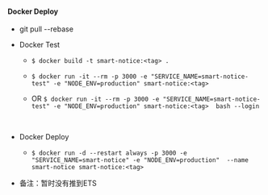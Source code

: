 ####  Docker Deploy

- git pull --rebase

- Docker Test

  - ```$ docker build -t smart-notice:<tag> .```

  - ```$ docker run -it --rm -p 3000 -e "SERVICE_NAME=smart-notice-test" -e "NODE_ENV=production" smart-notice:<tag>```

  - OR  ```$ docker run -it --rm -p 3000 -e "SERVICE_NAME=smart-notice-test" -e "NODE_ENV=production" smart-notice:<tag>  bash --login ```

    ​

- Docker Deploy

  - ```$ docker run -d --restart always -p 3000 -e "SERVICE_NAME=smart-notice" -e "NODE_ENV=production"  --name smart-notice smart-notice:<tag> ```

- 备注：暂时没有推到ETS